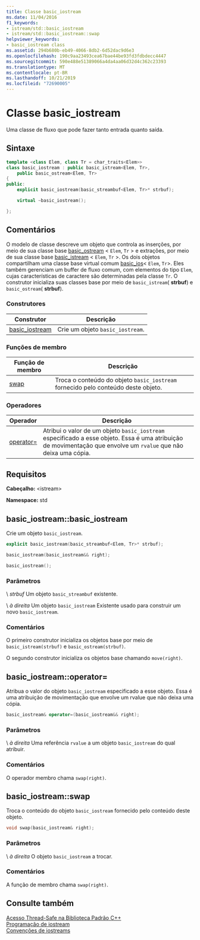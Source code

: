 ```yaml
---
title: Classe basic_iostream
ms.date: 11/04/2016
f1_keywords:
- istream/std::basic_iostream
- istream/std::basic_iostream::swap
helpviewer_keywords:
- basic_iostream class
ms.assetid: 294b680b-eb49-4066-8db2-6d52dac9d6e3
ms.openlocfilehash: 190c9aa23493cea67bae44be93fd3fdbdecc4447
ms.sourcegitcommit: 590e488e51389066a4da4aa06d32d4c362c23393
ms.translationtype: MT
ms.contentlocale: pt-BR
ms.lasthandoff: 10/21/2019
ms.locfileid: "72690005"
---
```

# <a name="basic_iostream-class"></a>Classe basic_iostream

Uma classe de fluxo que pode fazer tanto entrada quanto saída.

## <a name="syntax"></a>Sintaxe

```cpp
template <class Elem, class Tr = char_traits<Elem>>
class basic_iostream : public basic_istream<Elem, Tr>,
    public basic_ostream<Elem, Tr>
{
public:
    explicit basic_iostream(basic_streambuf<Elem, Tr>* strbuf);

    virtual ~basic_iostream();

};
```

## <a name="remarks"></a>Comentários

O modelo de classe descreve um objeto que controla as inserções, por meio de sua classe base [basic_ostream](../standard-library/basic-ostream-class.md) <  `Elem`, `Tr` > e extrações, por meio de sua classe base [basic_istream](../standard-library/basic-istream-class.md) <  `Elem`, `Tr` >. Os dois objetos compartilham uma classe base virtual comum [basic_ios](../standard-library/basic-ios-class.md)< `Elem`, `Tr`>. Eles também gerenciam um buffer de fluxo comum, com elementos do tipo `Elem`, cujas características de caractere são determinadas pela classe `Tr`. O construtor inicializa suas classes base por meio de `basic_istream`( **strbuf**) e `basic_ostream`( **strbuf**).

### <a name="constructors"></a>Construtores

|Construtor|Descrição|
|-|-|
|[basic_iostream](#basic_iostream)|Crie um objeto `basic_iostream`.|

### <a name="member-functions"></a>Funções de membro

|Função de membro|Descrição|
|-|-|
|[swap](#swap)|Troca o conteúdo do objeto `basic_iostream` fornecido pelo conteúdo deste objeto.|

### <a name="operators"></a>Operadores

|Operador|Descrição|
|-|-|
|[operator=](#op_eq)|Atribui o valor de um objeto `basic_iostream` especificado a esse objeto. Essa é uma atribuição de movimentação que envolve um `rvalue` que não deixa uma cópia.|

## <a name="requirements"></a>Requisitos

**Cabeçalho:** \<istream>

**Namespace:** std

## <a name="basic_iostream"></a>  basic_iostream::basic_iostream

Crie um objeto `basic_iostream`.

```cpp
explicit basic_iostream(basic_streambuf<Elem, Tr>* strbuf);

basic_iostream(basic_iostream&& right);

basic_iostream();
```

### <a name="parameters"></a>Parâmetros

\ *strbuf*
Um objeto `basic_streambuf` existente.

\ *à direita*
Um objeto `basic_iostream` Existente usado para construir um novo `basic_iostream`.

### <a name="remarks"></a>Comentários

O primeiro construtor inicializa os objetos base por meio de `basic_istream(strbuf)` e `basic_ostream(strbuf)`.

O segundo construtor inicializa os objetos base chamando `move(right)`.

## <a name="op_eq"></a>  basic_iostream::operator=

Atribua o valor do objeto `basic_iostream` especificado a esse objeto. Essa é uma atribuição de movimentação que envolve um rvalue que não deixa uma cópia.

```cpp
basic_iostream& operator=(basic_iostream&& right);
```

### <a name="parameters"></a>Parâmetros

\ *à direita*
Uma referência `rvalue` a um objeto `basic_iostream` do qual atribuir.

### <a name="remarks"></a>Comentários

O operador membro chama `swap(right)`.

## <a name="swap"></a>  basic_iostream::swap

Troca o conteúdo do objeto `basic_iostream` fornecido pelo conteúdo deste objeto.

```cpp
void swap(basic_iostream& right);
```

### <a name="parameters"></a>Parâmetros

\ *à direita*
O objeto `basic_iostream` a trocar.

### <a name="remarks"></a>Comentários

A função de membro chama `swap(right)`.

## <a name="see-also"></a>Consulte também

[Acesso Thread-Safe na Biblioteca Padrão C++](../standard-library/thread-safety-in-the-cpp-standard-library.md)\
[Programação de iostream](../standard-library/iostream-programming.md)\
[Convenções de iostreams](../standard-library/iostreams-conventions.md)
